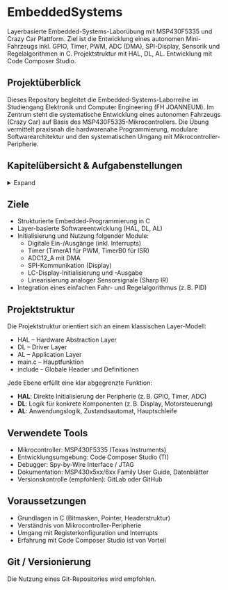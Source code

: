# EmbeddedSystems
Layerbasierte Embedded-Systems-Laborübung mit MSP430F5335 und Crazy Car Plattform. Ziel ist die Entwicklung eines autonomen Mini-Fahrzeugs inkl. GPIO, Timer, PWM, ADC (DMA), SPI-Display, Sensorik und Regelalgorithmen in C. Projektstruktur mit HAL, DL, AL. Entwicklung mit Code Composer Studio.

## Projektüberblick

Dieses Repository begleitet die Embedded-Systems-Laborreihe im Studiengang Elektronik und Computer Engineering (FH JOANNEUM). Im Zentrum steht die systematische Entwicklung eines autonomen Fahrzeugs (Crazy Car) auf Basis des MSP430F5335-Mikrocontrollers.
Die Übung vermittelt praxisnah die hardwarenahe Programmierung, modulare Softwarearchitektur und den systematischen Umgang mit Mikrocontroller-Peripherie.

## Kapitelübersicht & Aufgabenstellungen

<details>
<summary>Expand</summary>

### 1. [Einführung und Projektstruktur](Kapitel_01_Einfuehrung/README.md)
- Crazy Car Platine – Hardwareübersicht
- Softwarearchitektur: HAL / DL / AL
- Projektaufbau in Code Composer Studio
- Git-Versionierung

### 2. [Digitale Ein-/Ausgabe](Kapitel_02_GPIO/README.md)
- GPIO-Konfiguration
- Interruptsteuerung für Start-/Stoptaste
- Performance-Messung (Integer vs. Float)
- Debugging mit Breakpoints

### 3. [Clock System und Timer B0](Kapitel_03_TimerB0/README.md)
- Unified Clock System (UCS)
- TimerB0-Konfiguration
- Periodische Aufgaben & Oszilloskopmessung

### 4. [PWM und Aktorik](Kapitel_04_PWM_Aktorik/README.md)
- PWM mit Timer A1
- Servo- und ESC-Steuerung
- Abstraktion über Driver Layer

### 5. [SPI-Kommunikation](Kapitel_05_SPI/README.md)
- USCI_B1 im SPI-Master-Modus
- Interruptgesteuerte Übertragung
- Chip Select Handling

### 6. [LC-Display Ansteuerung](Kapitel_06_LCD/README.md)
- Initialisierung
- Text-/Zahlenausgabe
- Cursor-Positionierung

### 7. [SPI / LCD-Integration](Kapitel_07_SPI_LCD/README.md)
- Zusammenspiel von Displaydriver und SPI
- Vollständiger Textausgabestack

### 8. [ADC-Konfiguration](Kapitel_08_ADC/README.md)
- Konfiguration des ADC12_A
- Sensorabfrage über Timer-Trigger
- Pufferung und Flag-Handling

### 9. [ADC mit DMA](Kapitel_09_ADC_DMA/README.md)
- Automatischer Datenübertrag per DMA0
- Entkopplung von CPU und ADC

### 10. [Sharp Abstandssensoren](Kapitel_10_SharpSensoren/README.md)
- Kennlinienmessung
- Linearisierung: Formel oder Lookup-Table

### 11. [Fahralgorithmen](Kapitel_11_Fahralgorithmen/README.md)
- Regelung (z. B. PID, statische Schwellen)
- Zustandsautomat
- Spurhaltung, Bandeverfolgung, Kurvenerkennung

</details>

## Ziele

- Strukturierte Embedded-Programmierung in C
- Layer-basierte Softwareentwicklung (HAL, DL, AL)
- Initialisierung und Nutzung folgender Module:
  - Digitale Ein-/Ausgänge (inkl. Interrupts)
  - Timer (TimerA1 für PWM, TimerB0 für ISR)
  - ADC12_A mit DMA
  - SPI-Kommunikation (Display)
  - LC-Display-Initialisierung und -Ausgabe
  - Linearisierung analoger Sensorsignale (Sharp IR)
- Integration eines einfachen Fahr- und Regelalgorithmus (z. B. PID)

## Projektstruktur

Die Projektstruktur orientiert sich an einem klassischen Layer-Modell:

- HAL          – Hardware Abstraction Layer  
- DL           – Driver Layer  
- AL           – Application Layer  
- main.c       – Hauptfunktion  
- include      – Globale Header und Definitionen

Jede Ebene erfüllt eine klar abgegrenzte Funktion:

- **HAL**: Direkte Initialisierung der Peripherie (z. B. GPIO, Timer, ADC)  
- **DL**: Logik für konkrete Komponenten (z. B. Display, Motorsteuerung)  
- **AL**: Anwendungslogik, Zustandsautomat, Hauptschleife

## Verwendete Tools

- Mikrocontroller: MSP430F5335 (Texas Instruments)
- Entwicklungsumgebung: Code Composer Studio (TI)
- Debugger: Spy-by-Wire Interface / JTAG
- Dokumentation: MSP430x5xx/6xx Family User Guide, Datenblätter
- Versionskontrolle (empfohlen): GitLab oder GitHub

## Voraussetzungen

- Grundlagen in C (Bitmasken, Pointer, Headerstruktur)
- Verständnis von Mikrocontroller-Peripherie
- Umgang mit Registerkonfiguration und Interrupts
- Erfahrung mit Code Composer Studio ist von Vorteil

## Git / Versionierung

Die Nutzung eines Git-Repositories wird empfohlen. 
